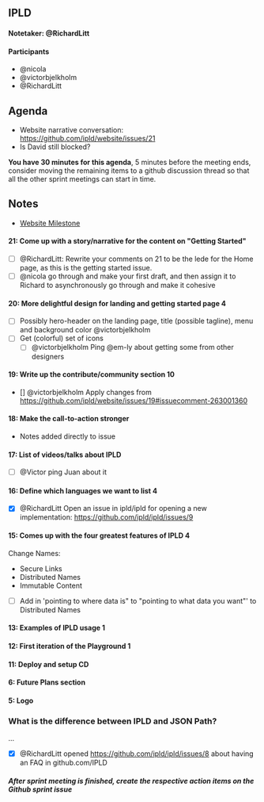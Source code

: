 ## IPLD

#### Notetaker: @RichardLitt

#### Participants

- @nicola
- @victorbjelkholm
- @RichardLitt

## Agenda

- Website narrative conversation: https://github.com/ipld/website/issues/21
- Is David still blocked?

**You have 30 minutes for this agenda**, 5 minutes before the meeting ends, consider moving the remaining items to a github discussion thread so that all the other sprint meetings can start in time.

## Notes

- [Website Milestone](https://github.com/ipld/website/milestone/1)

####   21: Come up with a story/narrative for the content on "Getting Started"

- [ ] @RichardLitt: Rewrite your comments on 21 to be the lede for the Home page, as this is the getting started issue.
- [ ] @nicola go through and make your first draft, and then assign it to Richard to asynchronously go through and make it cohesive 

####   20: More delightful design for landing and getting started page 4

- [ ] Possibly hero-header on the landing page, title (possible tagline), menu and background color @victorbjelkholm
- [ ] Get (colorful) set of icons
    - [ ] @victorbjelkholm Ping @em-ly about getting some from other designers 

#### 19: Write up the contribute/community section 10

- [] @victorbjelkholm Apply changes from https://github.com/ipld/website/issues/19#issuecomment-263001360

####   18: Make the call-to-action stronger

- Notes added directly to issue 

####   17: List of videos/talks about IPLD

- [ ] @Victor ping Juan about it 

####   16: Define which languages we want to list 4

- [x] @RichardLitt Open an issue in ipld/ipld for opening a new implementation: https://github.com/ipld/ipld/issues/9

####   15: Comes up with the four greatest features of IPLD 4

Change Names:
- Secure Links
- Distributed Names
- Immutable Content

- [ ] Add in 'pointing to where data is" to "pointing to what data you want"' to Distributed Names

####   13: Examples of IPLD usage 1
####   12: First iteration of the Playground 1
####   11: Deploy and setup CD
####    6: Future Plans section
####    5: Logo

### What is the difference between IPLD and JSON Path? 

...

- [x] @RichardLitt opened https://github.com/ipld/ipld/issues/8 about having an FAQ in github.com/IPLD

##### After sprint meeting is finished, create the respective action items on the Github sprint issue
